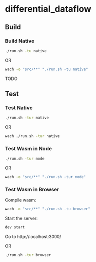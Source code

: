 # differential_dataflow

## Build

### Build Native

```sh
./run.sh -tu native
```

OR

```sh
wach -o "src/**" "./run.sh -tu native"
```

TODO

## Test

### Test Native

```sh
./run.sh -tur native
```

OR

```sh
wach ./run.sh -tur native
```

### Test Wasm in Node

```sh
./run.sh -tur node
```

OR

```sh
wach -o "src/**" "./run.sh -tur node"
```

### Test Wasm in Browser

Compile wasm:

```sh
wach -o "src/**" "./run.sh -tu browser"
```

Start the server:

```sh
dev start
```

Go to http://localhost:3000/

OR

```sh
./run.sh -tur browser
```
